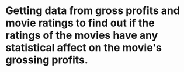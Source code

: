 # Getting data from gross profits and movie ratings to find out if the ratings of the movies have any statistical affect on the movie's grossing profits. 
